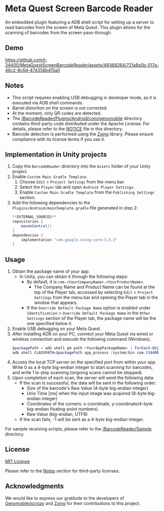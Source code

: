 # Meta Quest Screen Barcode Reader
An embedded plugin featuring a ADB shell script for setting up a server to read barcodes from the screen of Meta Quest.
This plugin allows for the scanning of barcodes from the screen pass-through.

## Demo
https://github.com/t-34400/MetaQuestScreenBarcodeReader/assets/49368264/721a8a5b-017a-46c2-8c6d-474358b415a0

## Notes
- This script requires enabling USB debugging in developer mode, as it is executed via ADB shell commands.
- Barrel distortion on the screen is not corrected.
- At the moment, only QR codes are detected.
- The [/BarcodeReader/Plugins/Android/com/genymobile](./BarcodeReader/Plugins/Android/com/genymobile/) directory contains third-party code distributed under the Apache License. For details, please refer to the [NOTICE](./BarcodeReader/Plugins/Android/com/genymobile/NOTICE) file in this directory.
- Barcode detection is performed using the [Zxing](https://github.com/zxing/zxing) library. Please ensure compliance with its license terms if you use it.

## Implementation in Unity projects
1. Copy the `BarcodeReader` directory into the `Assets` folder of your Unity project.
2. Enable `Custom Main Gradle Template`.
   1. Choose `Edit` > `Project Settings` from the menu bar.
   2. Select the `Player` tab and open `Android Player Settings`.
   3. Enable `Custom Main Gradle Template` from the `Publishing Settings` section.
3. Add the following dependencies to the `Plugins/Android/mainTemplate.gradle` file generated in step 2:
   ```gradle
   **EXTERNAL_SOURCES**
   repositories {
       mavenCentral()
   }
   dependencies {
       implementation "com.google.zxing:core:3.5.3"
   }
   ```

## Usage
1. Obtain the package name of your app.
   - In Unity, you can obtain it through the following steps:
     - By default, it is `com.<YourCompanyName>.<YourProductName>`.
       - The Company Name and Product Name can be found at the top of the Player tab, accessed by selecting `Edit` > `Project Settings` from the menu bar and opening the Player tab in the window that appears.
     - If the `Override Default Package Name` option is enabled under `Identification` > `Override Default Package Name` in the `Other Settings` section of the Player tab, the package name will be the one specified below it.
2. Enable USB debugging on your Meta Quest.
3. After installing ADB on your PC, connect your Meta Quest via wired or wireless connection and execute the following command (Windows).
   ```powershell
   $packagePath = adb shell pm path <YourAppPackageName> | ForEach-Object { $_ -replace "^package:" }
   adb shell CLASSPATH=$packagePath app_process /system/bin com.t34400.quest.barcode.ServerLauncher <ServerPort>
   ```
4. Access the local TCP server on the specified port from within your app. Write 0 as a 4-byte big-endian integer to start scanning for barcodes, and write 1 to stop scanning (ongoing scans cannot be stopped).
5. Upon completion of each scan, the server will send the following data:
    - If the scan is successful, the data will be sent in the following order:
        - Size of the barcode's Raw Value (4-byte big-endian integer)
        - Unix Time [ms] when the input image was acquired (8-byte big-endian integer)
        - Coordinates of the corners: x-coordinate, y-coordinate(4-byte big-endian floating-point numbers)
        - Raw Value (big-endian, UTF8)
    - If the scan fails, -1 will be sent as a 4-byte big-endian integer.

For sample receiving scripts, please refer to the [/BarcodeReader/Sample](./BarcodeReader/Sample/) directory.

## License
[MIT License](LICENSE)

Please refer to the [Notes](#notes) section for third-party licenses.

##  Acknowledgments
We would like to express our gratitude to the developers of [Genymobile/scrcpy](https://github.com/Genymobile/scrcpy) and [Zxing](https://github.com/zxing/zxing) for their contributions to this project.
